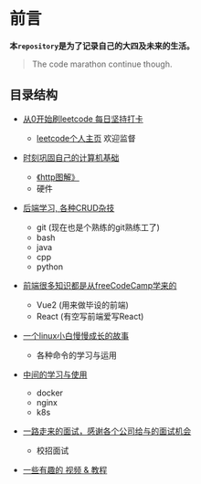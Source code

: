 # 前言
__本`repository`是为了记录自己的大四及未来的生活。__

> The code marathon continue though. 

## 目录结构
- [从0开始刷leetcode 每日坚持打卡](./algorithm)   
  - [leetcode个人主页](https://leetcode-cn.com/u/draymonders/)  欢迎监督 

- [时刻巩固自己的计算机基础](./cs_base)
  - [《http图解》](./cs_base/http/图解http.md)
  - 硬件

- [后端学习, 各种CRUD杂技](./backend)
  - git (现在也是个熟练的git熟练工了)
  - bash 
  - java
  - cpp
  - python

- [前端很多知识都是从freeCodeCamp学来的](./frontend)
  - Vue2 (用来做毕设的前端)
  - React (有空写前端爱写React)

- [一个linux小白慢慢成长的故事](./linux)
  - 各种命令的学习与运用

- [中间的学习与使用](./middleware)
  - docker
  - nginx
  - k8s

- [一路走来的面试，感谢各个公司给与的面试机会 ](./interview)
  - 校招面试

- [一些有趣的 视频 & 教程](./resources)
  
